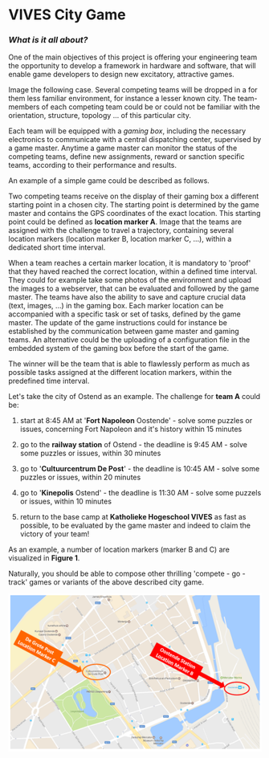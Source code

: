 # VIVES City Game

### _**What is it all about?**_

One of the main objectives of this project is offering your engineering team the opportunity to develop a framework in hardware and software, that will enable game developers to design new excitatory, attractive games.

Image the following case. Several competing teams will be dropped in a for them less familiar environment, for instance a lesser known city. The team-members of each competing team could be or could not be familiar with the orientation, structure, topology ... of this particular city.

Each team will be equipped with a _gaming box_, including the necessary electronics to communicate with a central dispatching center, supervised by a game master. Anytime a game master can monitor the status of the competing teams, define new assignments, reward or sanction specific teams, according to their performance and results.

An example of a simple game could be described as follows.

Two competing teams receive on the display of their gaming box a different starting point in a chosen city. The starting point is determined by the game master and contains the GPS coordinates of the exact location. This starting point could be defined as **location marker A**. Image that the teams are assigned with the challenge to travel a trajectory, containing several location markers \(location marker B, location marker C, ...\), within a dedicated short time interval.

When a team reaches a certain marker location, it is mandatory to 'proof' that they haved reached the correct location, within a defined time interval. They could for example take some photos of the environment and upload the images to a webserver, that can be evaluated and followed by the game master. The teams have also the ability to save and capture crucial data \(text, images, ...\) in the gaming box. Each marker location can be accompanied with a specific task or set of tasks, defined by the game master. The update of the game instructions could for instance be established by the communication between game master and gaming teams. An alternative could be the uploading of a configuration file in the embedded system of the gaming box before the start of the game.

The winner will be the team that is able to flawlessly perform as much as possible tasks assigned at the different location markers, within the predefined time interval.

Let's take the city of Ostend as an example. The challenge for **team A** could be:

1. start at 8:45 AM at  '**Fort Napoleon** Oostende' - solve some puzzles or issues, concerning Fort Napoleon and it's history within 15 minutes
2. go to the **railway station** of Ostend - the deadline is 9:45 AM - solve some puzzles or issues, within 30 minutes

3. go to '**Cultuurcentrum De Post**' - the deadline is 10:45 AM - solve some puzzles or issues, within 20 minutes

4. go to '**Kinepolis** Ostend' - the deadline is 11:30 AM - solve some puzzels or issues, within 10 minutes

5. return to the base camp at **Katholieke Hogeschool VIVES** as fast as possible, to be evaluated by the game master and indeed to claim the victory of your team!

As an example, a number of location markers \(marker B and C\) are visualized in **Figure 1**.

Naturally, you should be able to compose other thrilling 'compete - go - track' games or variants of the above described city game.

![VIVES City Game in Ostend](/assets/Oostende_city_game_map.PNG)

